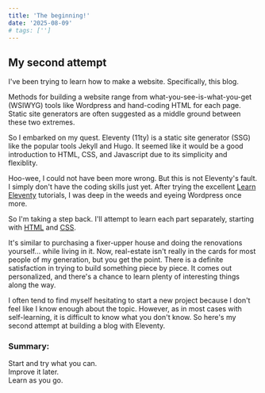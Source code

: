 ```yaml
---
title: 'The beginning!'
date: '2025-08-09'
# tags: ['']
---
```

## My second attempt

I've been trying to learn how to make a website. Specifically, this blog.

Methods for building a website range from what-you-see-is-what-you-get (WSIWYG) tools like Wordpress and hand-coding HTML for each page. Static site generators are often suggested as a middle ground between these two extremes.

So I embarked on my quest. Eleventy (11ty) is a static site generator (SSG) like the popular tools Jekyll and Hugo. It seemed like it would be a good introduction to HTML, CSS, and Javascript due to its simplicity and flexiblity.

Hoo-wee, I could not have been more wrong. But this is not Eleventy's fault. I simply don't have the coding skills just yet. After trying the excellent [Learn Eleventy](https://learn-eleventy.pages.dev/) tutorials, I was deep in the weeds and eyeing Wordpress once more. 

So I'm taking a step back. I'll attempt to learn each part separately, starting with [HTML](https://www.youtube.com/watch?v=kUMe1FH4CHE) and [CSS](https://www.youtube.com/watch?v=OXGznpKZ_sA).

It's similar to purchasing a fixer-upper house and doing the renovations yourself... while living in it. Now, real-estate isn't really in the cards for most people of my generation, but you get the point. There is a definite satisfaction in trying to build something piece by piece. It comes out personalized, and there's a chance to learn plenty of interesting things along the way.

I often tend to find myself hesitating to start a new project because I don't feel like I know enough about the topic. However, as in most cases with self-learning, it is difficult to know what you don't know. So here's my second attempt at building a blog with Eleventy.

### Summary:

Start and try what you can.<br>
Improve it later.<br>
Learn as you go. 
